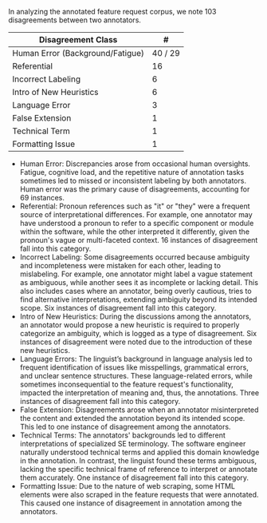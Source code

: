 In analyzing the annotated feature request corpus, we note 103 disagreements between two annotators. 

| Disagreement Class                | #       |
|-----------------------------------|---------|
|  Human Error (Background/Fatigue) | 40 / 29 |
| Referential                       | 16      |
| Incorrect Labeling                | 6       |
| Intro of New Heuristics           | 6       |
| Language Error                    | 3       |
| False Extension                   | 1       |
| Technical Term                    | 1       |
| Formatting Issue                  | 1       |

- Human Error: Discrepancies arose from occasional human oversights. Fatigue, cognitive load, and the repetitive nature of annotation tasks sometimes led to missed or inconsistent labeling by both annotators. Human error was the primary cause of disagreements, accounting for 69 instances. 
- Referential: Pronoun references such as "it" or "they" were a frequent source of interpretational differences. For example, one annotator may have understood a pronoun to refer to a specific component or module within the software, while the other interpreted it differently, given the pronoun's vague or multi-faceted context. 16 instances of disagreement fall into this category.
- Incorrect Labeling: Some disagreements occurred because ambiguity and incompleteness were mistaken for each other, leading to mislabeling. For example, one annotator might label a vague statement as ambiguous, while another sees it as incomplete or lacking detail. This also includes cases where an annotator, being overly cautious, tries to find alternative interpretations, extending ambiguity beyond its intended scope. Six instances of disagreement fall into this category. 
- Intro  of New Heuristics: During the discussions among the annotators, an annotator would propose a new heuristic is required to properly categorize an ambiguity, which is logged as a type of disagreement. Six instances of disagreement were noted due to the introduction of these new heuristics.
- Language Errors: The linguist’s background in language analysis led to frequent identification of issues like misspellings, grammatical errors, and unclear sentence structures. These language-related errors, while sometimes inconsequential to the feature request's functionality, impacted the interpretation of meaning and, thus, the annotations. Three instances of disagreement fall into this category. 
- False Extension: Disagreements arose when an annotator misinterpreted the content and extended the annotation beyond its intended scope. This led to one instance of disagreement among the annotators.
- Technical Terms: The annotators' backgrounds led to different interpretations of specialized SE terminology. The software engineer naturally understood technical terms and applied this domain knowledge in the annotation. In contrast, the linguist found these terms ambiguous, lacking the specific technical frame of reference to interpret or annotate them accurately. One instance of disagreement fall into this category. 
- Formatting Issue: Due to the nature of web scraping, some HTML elements were also scraped in the feature requests that were annotated. This caused one instance of disagreement in annotation among the annotators.

